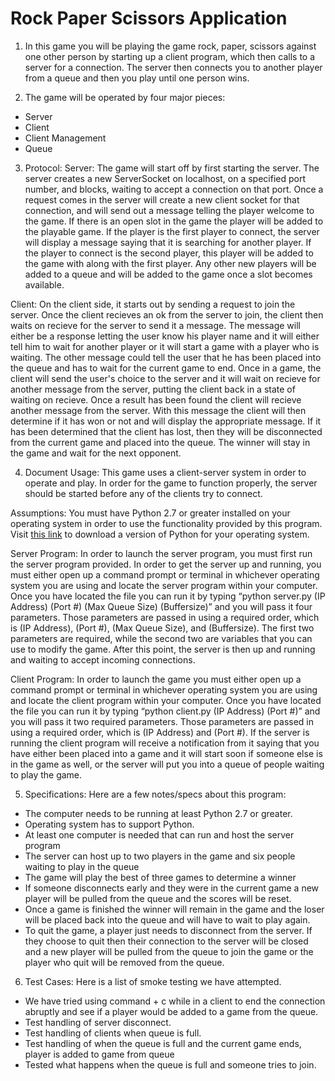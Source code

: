 # Rock Paper Scissors Application

1)	In this game you will be playing the game rock, paper, scissors against one other person by starting up a client
program, which then calls to a server for a connection.  The server then connects you to another player from a queue
and then you play until one person wins.


2)	The game will be operated by four major pieces:
*   Server
*	Client
*	Client Management
*	Queue


3)	Protocol: 
  Server: The game will start off by first starting the server.  The server creates a new ServerSocket on localhost,
  on a specified port number, and blocks, waiting to accept a connection on that port.  Once a request comes in the
  server will create a new client socket for that connection, and will send out a message telling the player welcome
  to the game.  If there is an open slot in the game the player will be added to the playable game.  If the player is
  the first player to connect, the server will display a message saying that it is searching for another player.  If
  the player to connect is the second player, this player will be added to the game with along with the first player.
  Any other new players will be added to a queue and will be added to the game once a slot becomes available.

  Client: On the client side, it starts out by sending a request to join the server.  Once the client recieves an ok
  from the server to join, the client then waits on recieve for the server to send it a message.  The message will
  either be a response letting the user know his player name and it will either tell him to wait for another player or
  it will start a game with a player who is waiting.  The other message could tell the user that he has been placed
  into the queue and has to wait for the current game to end.  Once in a game, the client will send the user's choice
  to the server and it will wait on recieve for another message from the server, putting the client back in a state of
  waiting on recieve.  Once a result has been found the client will recieve another message from the server.  With this
  message the client will then determine if it has won or not and will display the appropriate message.  If it has been
  determined that the client has lost, then they will be disconnected from the current game and placed into the queue.
  The winner will stay in the game and wait for the next opponent.


4)	Document Usage:
  This game uses a client-server system in order to operate and play.  In order for the game to function properly, the
  server should be started before any of the clients try to connect.

  Assumptions: You must have Python 2.7 or greater installed on your operating system in order to use the functionality
  provided by this program. Visit [this link](https://www.python.org/downloads/) to download a version of Python for
  your operating system.

  Server Program:
  In order to launch the server program, you must first run the server program provided.  In order to get the server up
  and running, you must either open up a command prompt or terminal in whichever operating system you are using and
  locate the server program within your computer.  Once you have located the file you can run it by typing
  “python server.py (IP Address) (Port #) (Max Queue Size) (Buffersize)” and you will pass it four parameters. Those
  parameters are passed in using a required order, which is (IP Address), (Port #), (Max Queue Size), and (Buffersize).
  The first two parameters are required, while the second two are variables that you can use to modify the game.  After
  this point, the server is then up and running and waiting to accept incoming connections.

  Client Program:
  In order to launch the game you must either open up a command prompt or terminal in whichever operating system you
  are using and locate the client program within your computer.  Once you have located the file you can run it by
  typing “python client.py (IP Address) (Port #)” and you will pass it two required parameters. Those parameters are
  passed in using a required order, which is (IP Address) and (Port #).  If the server is running the client program
  will receive a notification from it saying that you have either been placed into a game and it will start soon if
  someone else is in the game as well, or the server will put you into a queue of people waiting to play the game.


5)	Specifications:
  Here are a few notes/specs about this program:
  *	The computer needs to be running at least Python 2.7 or greater.
  *	Operating system has to support Python.
  *	At least one computer is needed that can run and host the server program
  *	The server can host up to two players in the game and six people waiting to play in the queue
  *	The game will play the best of three games to determine a winner
  *	If someone disconnects early and they were in the current game a new player will be pulled from the queue and the
    scores will be reset.
  *	Once a game is finished the winner will remain in the game and the loser will be placed back into the queue and
    will have to wait to play again.
  * To quit the game, a player just needs to disconnect from the server.  If they choose to quit then their connection
    to the server will be closed and a new player will be pulled from the queue to join the game or the player who quit
    will be removed from the queue.

6)  Test Cases:
  Here is a list of smoke testing we have attempted.
  *	We have tried using command + c while in a client to end the connection abruptly and see if a player would be added
    to a game from the queue.
  *	Test handling of server disconnect.
  *	Test handling of clients when queue is full.
  *	Test handling of when the queue is full and the current game ends, player is added to game from queue
  *	Tested what happens when the queue is full and someone tries to join.